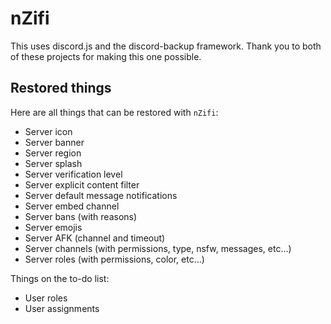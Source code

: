# nZifi
This uses discord.js and the discord-backup framework. Thank you to both of these projects for making this one possible.  
## Restored things

Here are all things that can be restored with `nZifi`:  

* Server icon  
* Server banner  
* Server region  
* Server splash  
* Server verification level  
* Server explicit content filter  
* Server default message notifications  
* Server embed channel  
* Server bans (with reasons)  
* Server emojis  
* Server AFK (channel and timeout)  
* Server channels (with permissions, type, nsfw, messages, etc...)  
* Server roles (with permissions, color, etc...)

  
Things on the to-do list:

* User roles
* User assignments
